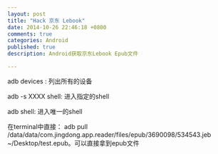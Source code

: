 ```yaml
---
layout: post
title: "Hack 京东 Lebook"
date: 2014-10-26 22:46:18 +0800
comments: true
categories: Android
published: true
description: Android获取京东Lebook Epub文件

---
```


adb devices : 列出所有的设备

adb -s XXXX shell: 进入指定的shell

adb shell: 进入唯一的shell

在terminal中直接： adb pull /data/data/com.jingdong.app.reader/files/epub/3690098/534543.jeb   
~/Desktop/test.epub。可以直接拿到epub文件
